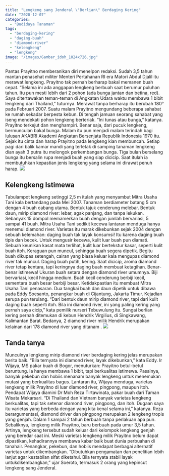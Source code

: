 ```yaml
---
title: "Lengkeng sang Jenderal \"Berlian\" Berdaging Kering"
date: "2020-12-07"
categories: 
  - "Budidaya Tanaman"
tags: 
  - "berdaging-kering"
  - "daging-buah"
  - "diamond-river"
  - "kelengkeng"
  - "lengkeng"
image: "/images/Gambar_idoh_1024x726.jpg"
---
```


Pantas Prayitno memberanikan diri menelpon redaksi. Sudah 3,5 tahun mantan penasehat militer Menteri Pertahanan RI era Matori Abdul Djalil itu merawat lengkeng. Prayitno tak pernah berharap bakal memanen buah cepat. “Selama ini ada anggapan lengkeng berbuah saat berumur puluhan tahun. Itu pun mesti lebih dari 2 pohon (ada bunga jantan dan betina, red). Saya ditertawakan teman-teman di Angkatan Udara waktu membawa 1 bibit lengkeng dari Thailand,” tuturnya. Merawat tanpa berharap itu berubah 180° pada Februari 2007. Suatu malam Prayitno mengundang beberapa sahabat ke rumah sekadar berpesta kebun. Di tengah jamuan seorang sahabat yang iseng mendekati pohon lengkeng berteriak. “Ini tunas atau bunga,” katanya. Prayitno terkejut dan menghampiri. Benar saja, dari pucuk lengkeng, bermunculan bakal bunga. Malam itu pun menjadi malam terindah bagi lulusan AKABRI Akademi Angkatan Bersenjata Republik Indonesia 1970 itu. Sejak itu cinta dan harap Prayitno pada lengkeng kian membuncah. Setiap pagi dari balik kamar mandi yang terletak di samping tanaman lengkeng dian ayah 3 putra itu melongok perkembangan bunga. Tiga bulan berselang bunga itu bersalin rupa menjadi buah yang siap dicicip. Saat itulah ia membutuhkan kepastian jenis lengkeng yang selama ini dirawat penuh harap. [![](/images/lengkeng1.jpg)](http://localhost/mitra/wp-content/uploads/2020/12/lengkeng1.jpg)

## Kelengkeng Istimewa

Tabulampot lengkeng setinggi 2,5 m itulah yang menyambut Mitra Usaha Tani kala bertandang pada Mei 2007. Tanaman berdiameter batang 5 cm dengan 4 buah cabang utama. Bentuk tajuk cenderung melebar. Bentuk daun, mirip diamond river: lebar, agak panjang, dan tanpa lekukan. Sebanyak 15 dompol memamerkan buah dengan jumlah bervariasi, 5 sampai 41 buah. Mitra Usaha Tani sedikit kecewa lantaran menduga hanya menemui diamond river. Varietas itu marak dikebunkan sejak 2004 dengan sebuah kelemahan: daging buah tak layak konsumsi! Itu karena daging buah tipis dan becek. Untuk mengusir kecewa, kulit luar buah pun diamati. Sebuah keunikan kasat mata terlihat, kulit luar bertekstur kasar, seperti kulit buah itoh. Keraguan pun muncul, sehingga buah segera dipetik. Begitu buah dikupas setengah, cairan yang biasa keluar kala mengupas diamond river tak muncul. Daging buah putih, kering. Saat dicicip, aroma diamond river tetap kentara, tapi keringnya daging buah membuat ketagihan. Benar-benar istimewa! Ukuran buah setara dengan diamond river umumnya. Biji bervariasi, kecil hingga medium. Buah kecil cenderung berbiji kecil, sementara buah besar berbiji besar. Ketidakpastian itu membuat Mitra Usaha Tani penasaran. Dua tangkai buah dan daun dipetik untuk dibawa pada Eddy Soesanto, penangkar buah di Cijantung, Jakarta Timur. Kejadian serupa pun terulang. “Dari bentuk daun mirip diamond river, tapi dari kulit daging buah seperti itoh. Bila ini diamond river, ini yang paling kering yang pernah saya cicip,” kata pemilik nurseri Tebuwulung itu. Sungai berlian kering pernah ditemukan di kebun Hendrik Virgilius, di Singkawang, Kalimantan Barat. Bedanya, 2 diamond river milik Hendrik merupakan kelainan dari 178 diamond river yang ditanam . [![](/images/tabulampot-1024x654.jpg)](http://localhost/mitra/wp-content/uploads/2020/12/tabulampot.jpg)

## Tanda tanya

Munculnya lengkeng mirip diamond river berdaging kering jelas merupakan berita baik. “Bila ternyata ini diamond river, layak dikebunkan,” kata Eddy. Ir Wijaya, MS pakar buah di Bogor, menuturkan: Prayitno betul-betul beruntung. Ia hanya membawa 1 bibit, tapi berkualitas istimewa. Pasalnya, banyak pekebun dan hobiis menanam banyak lengkeng untuk menemukan mutasi yang berkualitas bagus. Lantaran itu, Wijaya menduga, varietas lengkeng milik Prayitno di luar diamond river, pingpong, maupun itoh. Pendapat Wijaya diamini Dr Moh Reza Tirtawinata, pakar buah dari Taman Wisata Mekarsari. “Di Thailand dan Vietnam banyak varietas lengkeng berkualitas, tapi tak setenar diamond river, pingpong, dan itoh. Dugaan saya itu varietas yang berbeda dengan yang kita kenal selama ini,” katanya. Reza berargumentasi, diamond driver dan pingpong merupakan 2 lengkeng tropis yang genjah. Dalam 1 sampai 2 tahun berbuah tanpa perlakuan apa pun. Sebaliknya, lengkeng milik Prayitno, baru berbuah pada umur 3,5 tahun. Artinya, lengkeng tersebut sudah keluar dari kelompok lengkeng genjah yang beredar saat ini. Meski varietas lengkeng milik Prayitno belum dapat dipastikan, kehadirannya membawa kabar baik buat dunia perbuahan di tanahair. Penangkar, pekebun, dan hobiis mendapat berbagai alternatif varietas untuk dikembangkan. “Dibutuhkan pengamatan dan penelitian lebih lanjut agar kestabilan sifat diketahui. Bila ternyata stabil layak untukdikembangkan,” ujar Soeroto, termasuk 2 orang yang kepincut lengkeng sang Jenderal.
